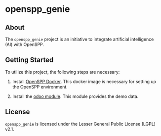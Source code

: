 # openspp_genie

## About

The `openspp_genie` project is an initiative to integrate artificial intelligence (AI) with OpenSPP.

## Getting Started

To utilize this project, the following steps are necessary:

1. Install [OpenSPP Docker](https://github.com/openspp/openspp-docker). This docker image is necessary for setting up the OpenSPP environment.

2. Install the [odoo module](https://github.com/OpenSPP/openspp-demo/tree/add-custom-fields/g2p_connect_demo2). This module provides the demo data.

## License

`openspp_genie` is licensed under the Lesser General Public License (LGPL) v2.1.
